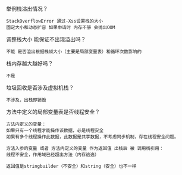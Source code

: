 举例栈溢出情况？

    StackOverflowError 通过-Xss设置栈的大小
    固定大小和动态扩容 如果申请时 内存不够 会抛出OOM

调整栈大小 能保证不出现溢出吗？
    
    不能 是否溢出根据栈帧大小（主要是局部变量表）和循环次数影响的

栈内存越大越好吗？

    不是

垃圾回收是否涉及虚拟机栈？

    不涉及，出栈即销毁

方法中定义的局部变量表是否线程安全？

    方法内定义的变量：
    如果只有一个线程才能操作该数据，必是线程安全
    如果有多个线程操作此数据，此数据是共享数据，不考虑同步机制，存在线程安全问题。

    方法入参的变量 或者 方法内定义的变量 作为返回值 出栈后 被 调用栈引用：
    线程不安全，作用域已经超出方法（内存逃逸）

    返回值是stringbuilder（不安全）和string（安全）也不一样
    


